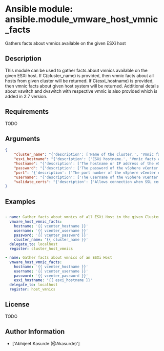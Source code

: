 # Ansible module: ansible.module_vmware_host_vmnic_facts


Gathers facts about vmnics available on the given ESXi host

## Description

This module can be used to gather facts about vmnics available on the given ESXi host.
If C(cluster_name) is provided, then vmnic facts about all hosts from given cluster will be returned.
If C(esxi_hostname) is provided, then vmnic facts about given host system will be returned.
Additional details about vswitch and dvswitch with respective vmnic is also provided which is added in 2.7 version.

## Requirements

TODO

## Arguments

``` json
{
    "cluster_name": "{'description': ['Name of the cluster.', 'Vmnic facts about each ESXi server will be returned for the given cluster.', 'If C(esxi_hostname) is not given, this parameter is required.']}",
    "esxi_hostname": "{'description': ['ESXi hostname.', 'Vmnic facts about this ESXi server will be returned.', 'If C(cluster_name) is not given, this parameter is required.']}",
    "hostname": "{'description': ['The hostname or IP address of the vSphere vCenter or ESXi server.', 'If the value is not specified in the task, the value of environment variable C(VMWARE_HOST) will be used instead.', 'Environment variable supported added in version 2.6.'], 'type': 'str'}",
    "password": "{'description': ['The password of the vSphere vCenter or ESXi server.', 'If the value is not specified in the task, the value of environment variable C(VMWARE_PASSWORD) will be used instead.', 'Environment variable supported added in version 2.6.'], 'type': 'str', 'aliases': ['pass', 'pwd']}",
    "port": "{'description': ['The port number of the vSphere vCenter or ESXi server.', 'If the value is not specified in the task, the value of environment variable C(VMWARE_PORT) will be used instead.', 'Environment variable supported added in version 2.6.'], 'type': 'int', 'default': 443, 'version_added': 2.5}",
    "username": "{'description': ['The username of the vSphere vCenter or ESXi server.', 'If the value is not specified in the task, the value of environment variable C(VMWARE_USER) will be used instead.', 'Environment variable supported added in version 2.6.'], 'type': 'str', 'aliases': ['admin', 'user']}",
    "validate_certs": "{'description': ['Allows connection when SSL certificates are not valid. Set to C(false) when certificates are not trusted.', 'If the value is not specified in the task, the value of environment variable C(VMWARE_VALIDATE_CERTS) will be used instead.', 'Environment variable supported added in version 2.6.', 'If set to C(yes), please make sure Python >= 2.7.9 is installed on the given machine.'], 'type': 'bool', 'default': True}",
}
```

## Examples


``` yaml

- name: Gather facts about vmnics of all ESXi Host in the given Cluster
  vmware_host_vmnic_facts:
    hostname: '{{ vcenter_hostname }}'
    username: '{{ vcenter_username }}'
    password: '{{ vcenter_password }}'
    cluster_name: '{{ cluster_name }}'
  delegate_to: localhost
  register: cluster_host_vmnics

- name: Gather facts about vmnics of an ESXi Host
  vmware_host_vmnic_facts:
    hostname: '{{ vcenter_hostname }}'
    username: '{{ vcenter_username }}'
    password: '{{ vcenter_password }}'
    esxi_hostname: '{{ esxi_hostname }}'
  delegate_to: localhost
  register: host_vmnics

```

## License

TODO

## Author Information
  - ['Abhijeet Kasurde (@Akasurde)']
